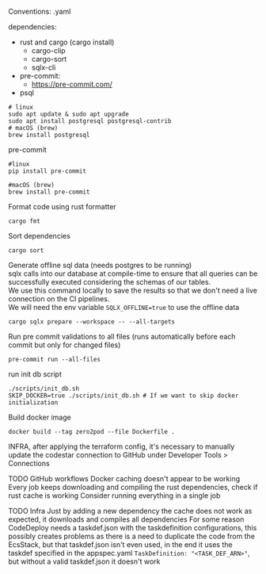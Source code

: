 Conventions:
.yaml

dependencies:

- rust and cargo (cargo install)
    - cargo-clip
    - cargo-sort
    - sqlx-cli
- pre-commit:
    - https://pre-commit.com/
- psql

```shell
# linux
sudo apt update & sudo apt upgrade
sudo apt install postgresql postgresql-contrib
# macOS (brew)
brew install postgresql
```

pre-commit

```shell
#linux
pip install pre-commit

#macOS (brew)
brew install pre-commit
```

Format code using rust formatter

```shell
cargo fmt
```

Sort dependencies

```shell
cargo sort
```

Generate offline sql data (needs postgres to be running)\
sqlx calls into our database at compile-time to ensure that all queries can be successfully executed considering
the schemas of our tables.\
We use this command locally to save the results so that we don't need a live connection on the CI pipelines.\
We will need the env variable `SQLX_OFFLINE=true` to use the offline data

```shell
cargo sqlx prepare --workspace -- --all-targets
```

Run pre commit validations to all files (runs automatically before each commit but only for changed files)

```shell
pre-commit run --all-files
```

run init db script

```shell
./scripts/init_db.sh
SKIP_DOCKER=true ./scripts/init_db.sh # If we want to skip docker initialization
```

Build docker image

```shell
docker build --tag zero2pod --file Dockerfile .
```

INFRA, after applying the terraform config, it's necessary to manually update the codestar connection to GitHub
under Developer Tools > Connections

TODO GitHub workflows
Docker caching doesn't appear to be working
Every job keeps downloading and compiling the rust dependencies, check if rust cache is working
Consider running everything in a single job

TODO Infra
Just by adding a new dependency the cache does not work as expected, it downloads and compiles all dependencies
For some reason CodeDeploy needs a taskdef.json with the taskdefinition configurations, this possibly creates problems
as there is a need to duplicate the code from the EcsStack, but that taskdef.json isn't even used, in the end it uses
the taskdef specified in the appspec.yaml `TaskDefinition: "<TASK_DEF_ARN>"`, but without a valid taskdef.json it
doesn't work
